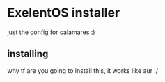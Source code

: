 # ExelentOS installer

just the config for calamares :)


## installing

why tf are you going to install this, it works like aur :/
